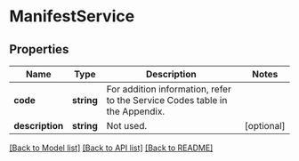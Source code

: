 # ManifestService

## Properties
Name | Type | Description | Notes
------------ | ------------- | ------------- | -------------
**code** | **string** | For addition information, refer to the Service Codes table in the Appendix. | 
**description** | **string** | Not used. | [optional] 

[[Back to Model list]](../../README.md#documentation-for-models) [[Back to API list]](../../README.md#documentation-for-api-endpoints) [[Back to README]](../../README.md)

